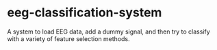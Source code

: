 # eeg-classification-system
A system to load EEG data, add a dummy signal, and then try to classify with a variety of feature selection methods. 
